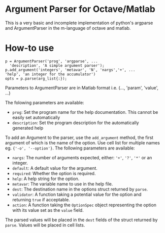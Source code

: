 # Argument Parser for Octave/Matlab

This is a very basic and incomplete implementation of python's argparse and
ArgumentParser in the m-language of octave and matlab.

# How-to use
    p = ArgumentParser('prog', 'argparse', ...
      'description', 'A simple argument parser');
    p.add_argument('integers', 'metavar', 'N', 'nargs','+', ...
    'help', 'an integer for the accumulator')
    opts = p.parse(arg_list{:});


Parameters to ArgumentParser are in Matlab format i.e. (..., 'param', 'value', ...)

The folowing parameters are available:
* `prog`: Set the program name for the help documentation. This cannot be easily
set automatically
* `description`: Set the program description for the automatically generated help

To add an Argument to the parser, use the `add_argument` method, the first argument
of which is the name of the option. Use cell list for multiple names eg.
`{'-o', '--option'}`. The following parameters are available:
* `nargs`: The number of arguments expected, either: `'+'`, `'?'`, `'*'` or an integer.
* `default`: A default value for the argument.
* `required`: Whether the option is required.
* `help`: A help string for the option.
* `metavar`: The variable name to use in the help file.
* `dest`: The destination name in the options struct returned by `parse`.
* `validator`: A function taking a potential value for the option and returning `true`
if acceptable.
* `action`: A function taking the `OptionSpec` object representing the option with its
value set as the `value` field.

The parsed values will be placed in the `dest` fields of the struct returned by `parse`.
Values will be placed in cell lists.
